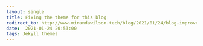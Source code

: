 ```yaml
---
layout: single
title: Fixing the theme for this blog
redirect_to: http://www.mirandawilson.tech/blog/2021/01/24/blog-improvements/
date:  2021-01-24 20:53:00
tags: Jekyll themes
---
```

